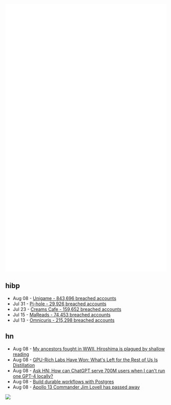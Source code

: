![Metrics](https://raw.githubusercontent.com/phixion/phixion/master/metrics.svg)

## hibp

<!--
for https://github.com/phixion/phixion/blob/main/.github/workflows/feeds.yml
-->
<!--START_SECTION:haveibeenpwnd-->
- Aug 08 - [Unigame - 843,696 breached accounts](https://haveibeenpwned.com/Breach/Unigame)
- Jul 31 - [Pi-hole - 29,926 breached accounts](https://haveibeenpwned.com/Breach/ThePi-Hole)
- Jul 23 - [Creams Cafe - 159,652 breached accounts](https://haveibeenpwned.com/Breach/CreamsCafe)
- Jul 15 - [MaReads - 74,453 breached accounts](https://haveibeenpwned.com/Breach/MaReads)
- Jul 13 - [Omnicuris - 215,298 breached accounts](https://haveibeenpwned.com/Breach/Omnicuris)
<!--END_SECTION:haveibeenpwnd-->

## hn

<!--
for https://github.com/phixion/phixion/blob/main/.github/workflows/feeds.yml
-->
<!--START_SECTION:hn-->
- Aug 08 - [My ancestors fought in WWII. Hiroshima is plagued by shallow reading](https://www.washingtonpost.com/opinions/2025/08/08/world-war-ii-hiroshima-history-memories/)
- Aug 08 - [GPU-Rich Labs Have Won: What's Left for the Rest of Us Is Distillation](https://inference.net/blog/what-s-left-is-distillation)
- Aug 08 - [Ask HN: How can ChatGPT serve 700M users when I can't run one GPT-4 locally?](https://news.ycombinator.com/item?id=44840728)
- Aug 08 - [Build durable workflows with Postgres](https://www.dbos.dev/blog/why-postgres-durable-execution)
- Aug 08 - [Apollo 13 Commander Jim Lovell has passed away](https://www.nasa.gov/news-release/acting-nasa-administrator-reflects-on-legacy-of-astronaut-jim-lovell/)
<!--END_SECTION:hn-->

<!--
for https://yhype.me
-->
![](https://hit.yhype.me/github/profile?user_id=13013670)
